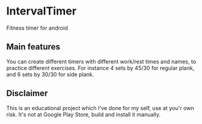 # IntervalTimer
Fitness timer for android

## Main features
You can create different timers with different work/rest times and names, to practice different exercises.
For instance 4 sets by 45/30 for regular plank, and 6 sets by 30/30 for side plank.

## Disclaimer
This is an educational project which I've done for my self, use at you'r own risk. It's not at Google Play Store, build and install it manually.
